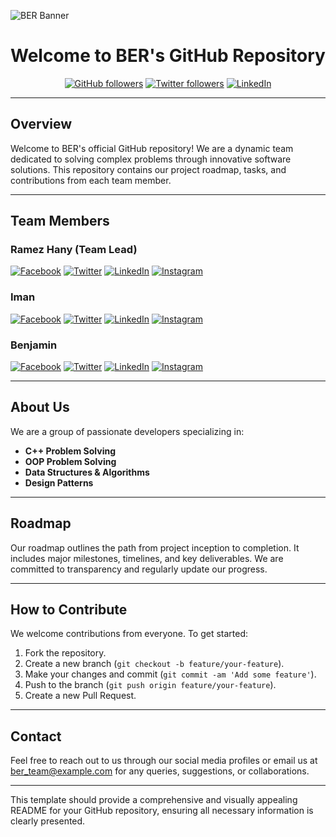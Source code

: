 ![BER Banner](https://example.com/banner.png)

<h1 align="center">Welcome to BER's GitHub Repository</h1>

<p align="center">
    <a href="https://github.com/BER"><img src="https://img.shields.io/github/followers/BER?label=Follow&style=social" alt="GitHub followers"></a>
    <a href="https://twitter.com/BER_team"><img src="https://img.shields.io/twitter/follow/BER_team?label=Follow&style=social" alt="Twitter followers"></a>
    <a href="https://linkedin.com/company/BER"><img src="https://img.shields.io/badge/LinkedIn-Follow-blue" alt="LinkedIn"></a>
</p>

---

## Overview

Welcome to BER's official GitHub repository! We are a dynamic team dedicated to solving complex problems through innovative software solutions. This repository contains our project roadmap, tasks, and contributions from each team member.

---

## Team Members

### Ramez Hany (Team Lead)
<p align="left">
    <a href="https://www.facebook.com/ramezhany.online"><img src="https://img.shields.io/badge/facebook-%231877F2?style=flat&logo=facebook&logoColor=white" alt="Facebook"></a>
    <a href="https://twitter.com/rramezhany"><img src="https://img.shields.io/badge/x-%231FA1F1?style=flat&logo=twitter&logoColor=white" alt="Twitter"></a>
    <a href="https://www.linkedin.com/in/rramezhany"><img src="https://img.shields.io/badge/linkedin-%230177B5?style=flat&logo=linkedin&logoColor=white" alt="LinkedIn"></a>
    <a href="https://www.instagram.com/rramez.hany"><img src="https://img.shields.io/badge/instagram-%23E4415F?style=flat&logo=instagram&logoColor=white" alt="Instagram"></a>
</p>

### Iman
<p align="left">
    <a href="https://www.facebook.com/iman.profile"><img src="https://img.shields.io/badge/facebook-%231877F2?style=flat&logo=facebook&logoColor=white" alt="Facebook"></a>
    <a href="https://twitter.com/iman_profile"><img src="https://img.shields.io/badge/x-%231FA1F1?style=flat&logo=twitter&logoColor=white" alt="Twitter"></a>
    <a href="https://www.linkedin.com/in/iman_profile"><img src="https://img.shields.io/badge/linkedin-%230177B5?style=flat&logo=linkedin&logoColor=white" alt="LinkedIn"></a>
    <a href="https://www.instagram.com/iman.profile"><img src="https://img.shields.io/badge/instagram-%23E4415F?style=flat&logo=instagram&logoColor=white" alt="Instagram"></a>
</p>

### Benjamin
<p align="left">
    <a href="https://www.facebook.com/benjamin.profile"><img src="https://img.shields.io/badge/facebook-%231877F2?style=flat&logo=facebook&logoColor=white" alt="Facebook"></a>
    <a href="https://twitter.com/benjamin_profile"><img src="https://img.shields.io/badge/x-%231FA1F1?style=flat&logo=twitter&logoColor=white" alt="Twitter"></a>
    <a href="https://www.linkedin.com/in/benjamin_profile"><img src="https://img.shields.io/badge/linkedin-%230177B5?style=flat&logo=linkedin&logoColor=white" alt="LinkedIn"></a>
    <a href="https://www.instagram.com/benjamin.profile"><img src="https://img.shields.io/badge/instagram-%23E4415F?style=flat&logo=instagram&logoColor=white" alt="Instagram"></a>
</p>

---

## About Us

We are a group of passionate developers specializing in:
- **C++ Problem Solving**
- **OOP Problem Solving**
- **Data Structures & Algorithms**
- **Design Patterns**

---

## Roadmap

Our roadmap outlines the path from project inception to completion. It includes major milestones, timelines, and key deliverables. We are committed to transparency and regularly update our progress.

---

## How to Contribute

We welcome contributions from everyone. To get started:
1. Fork the repository.
2. Create a new branch (`git checkout -b feature/your-feature`).
3. Make your changes and commit (`git commit -am 'Add some feature'`).
4. Push to the branch (`git push origin feature/your-feature`).
5. Create a new Pull Request.

---

## Contact

Feel free to reach out to us through our social media profiles or email us at ber_team@example.com for any queries, suggestions, or collaborations.

---

This template should provide a comprehensive and visually appealing README for your GitHub repository, ensuring all necessary information is clearly presented.
